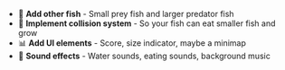 - 🐡 **Add other fish** - Small prey fish and larger predator fish
- 🎯 **Implement collision system** - So your fish can eat smaller fish and grow
- 📊 **Add UI elements** - Score, size indicator, maybe a minimap
- 🎵 **Sound effects** - Water sounds, eating sounds, background music
